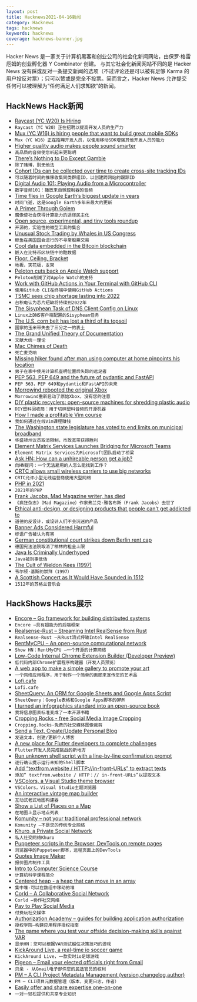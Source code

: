 ```yaml
---
layout: post
title: Hacknews2021-04-16新闻
category: Hacknews
tags: hacknews
keywords: hacknews
coverage: hacknews-banner.jpg
---
```


Hacker News 是一家关于计算机黑客和创业公司的社会化新闻网站，由保罗·格雷厄姆的创业孵化器 Y Combinator 创建。
与其它社会化新闻网站不同的是 Hacker News 没有踩或反对一条提交新闻的选项（不过评论还是可以被有足够 Karma 的用户投反对票）；只可以赞或是完全不投票。简而言之，Hacker News 允许提交任何可以被理解为“任何满足人们求知欲”的新闻。

## HackNews Hack新闻


- [Raycast (YC W20) Is Hiring](https://raycast.com/jobs)
- `Raycast（YC W20）正在招聘以提高开发人员的生产力`
- [Mux (YC W16) is hiring people that want to build great mobile SDKs](https://mux.com/jobs?hnj=mobile)
- `Mux（YC W16）正在招聘开发人员，以使用移动SDK增强其他开发人员的能力`
- [Higher quality audio makes people sound smarter](https://tips.ariyh.com/p/good-sound-quality-smarter)
- `高品质的音频使您听起来更聪明`
- [There’s Nothing to Do Except Gamble](https://nymag.com/intelligencer/2021/04/nft-future-of-money.html)
- `除了赌博，别无他法`
- [Cohort IDs can be collected over time to create cross-site tracking IDs](https://github.com/WICG/floc/issues/100)
- `可以随着时间的推移收集同类群组ID，以创建跨网站的跟踪ID`
- [Digital Audio 101: Playing Audio from a Microcontroller](https://blog.tarkalabs.com/digital-audio-101-playing-audio-from-a-microcontroller-5df1463616c)
- `数字音频101：播放来自微控制器的音频`
- [Time flies in Google Earth’s biggest update in years](https://blog.google/products/earth/timelapse-in-google-earth/)
- `时间飞逝，这是Google Earth多年来最大的更新`
- [A Primer Through Golem](https://blog.golemproject.net/golem-primer/)
- `魔像使社会获得计算能力的途径民主化`
- [Open source, experimental, and tiny tools roundup](https://tinytools.directory/)
- `开源的，实验性的微型工具的集合`
- [Unusual Stock Trading by Whales in US Congress](https://unusualwhales.com/i_am_the_senate)
- `鲸鱼在美国国会进行的不寻常股票交易`
- [Cool data embedded in the Bitcoin blockchain](https://cirosantilli.com/cool-data-embedded-in-the-bitcoin-blockchain)
- `嵌入在比特币区块链中的酷数据`
- [Floor, Ceiling, Bracket](https://www.johndcook.com/blog/2021/04/15/floor-ceiling-bracket/)
- `地板，天花板，支架`
- [Peloton cuts back on Apple Watch support](https://connectthewatts.com/2021/04/14/peloton-cuts-back-on-apple-watch-support/)
- `Peloton削减了对Apple Watch的支持`
- [Work with GitHub Actions in Your Terminal with GitHub CLI](https://github.blog/2021-04-15-work-with-github-actions-in-your-terminal-with-github-cli/)
- `使用GitHub CLI在终端中使用GitHub Actions`
- [TSMC sees chip shortage lasting into 2022](https://www.reuters.com/article/us-tsmc-results-idUSKBN2C20IH)
- `台积电认为芯片短缺将持续到2022年`
- [The Sisyphean Task of DNS Client Config on Linux](https://tailscale.com/blog/sisyphean-dns-client-linux/)
- `Linux上DNS客户端配置的Sisyphean任务`
- [The U.S. corn belt has lost a third of its topsoil](https://www.smithsonianmag.com/science-nature/scientists-say-nations-corn-belt-has-lost-third-its-topsoil-180977485/)
- `国家的玉米带失去了三分之一的表土`
- [The Grand Unified Theory of Documentation](https://diataxis.fr/)
- `文献大统一理论`
- [Mac Chimes of Death](https://512pixels.net/2021/04/mac-chimes-of-death/)
- `死亡麦克响`
- [Missing hiker found after man using computer at home pinpoints his location](https://www.nbclosangeles.com/news/california-news/missing-hiker-mt-waterman-photo-search/2572468/)
- `男子在家中使用计算机查明位置后失踪的远足者`
- [PEP 563, PEP 649 and the future of pydantic and FastAPI](https://github.com/samuelcolvin/pydantic/issues/2678)
- `PEP 563，PEP 649和pydantic和FastAPI的未来`
- [Morrowind rebooted the original Xbox](https://hackaday.com/2021/04/14/morrowind-rebooted-the-original-xbox-without-you-ever-noticing/)
- `Morrowind重新启动了原始Xbox，没有您的注意`
- [DIY plastic recyclers: open-source machines for shredding plastic audio](https://www.bbc.co.uk/programmes/p09ddhz6)
- `DIY塑料回收商：用于切碎塑料音频的开源机器`
- [How I made a profitable Vim course](https://www.slip.so/blog/how-I-made-10k-teaching-vim)
- `我如何通过在线Vim课程赚钱`
- [The Washington state legislature has voted to end limits on municipal broadband](https://arstechnica.com/tech-policy/2021/04/victory-for-municipal-broadband-as-wash-state-lawmakers-end-restrictions/)
- `华盛顿州议员取消限制，市政宽带获得胜利`
- [Element Matrix Services Launches Bridging for Microsoft Teams](https://element.io/blog/ems-launches-bridging-for-microsoft-teams/)
- `Element Matrix Services为Microsoft团队启动了桥梁`
- [Ask HN: How can a unhireable person get a job?](item?id=26825017)
- `向HN提问：一个无法雇用的人怎么能找到工作？`
- [CRTC allows small wireless carriers to use big networks](https://www.canada.ca/en/radio-television-telecommunications/news/2021/04/crtc-puts-measures-in-place-to-spur-more-mobile-wireless-competition-for-canadians.html)
- `CRTC允许小型无线运营商使用大型网络`
- [PHP in 2021](https://stitcher.io/blog/php-in-2021)
- `2021年的PHP`
- [Frank Jacobs, Mad Magazine writer, has died](https://www.nytimes.com/2021/04/14/arts/frank-jacobs-dead.html)
- `《疯狂杂志》（Mad Magazine）作家弗兰克·雅各布斯（Frank Jacobs）去世了`
- [Ethical anti-design, or designing products that people can't get addicted to](https://njms.ca/posts/ethical-anti-design.html)
- `道德的反设计，或设计人们不会沉迷的产品`
- [Banner Ads Considered Harmful](https://www.gwern.net/Ads)
- `标语广告被认为有害`
- [German constitutional court strikes down Berlin rent cap](https://www.politico.eu/article/court-strikes-down-berlin-rent-cap/)
- `德国宪法法院取消了柏林的租金上限`
- [Java Is Criminally Underhyped](https://jackson.sh/posts/2021-04-java-underrated/)
- `Java被刑事低估`
- [The Cult of Weldon Kees (1997)](https://danagioia.com/essays/reviews-and-authors-notes/weldon-kees/the-cult-of-weldon-kees/)
- `韦尔顿·基斯的崇拜（1997）`
- [A Scottish Concert as It Would Have Sounded in 1512](https://hyperallergic.com/636883/experience-a-scottish-concert-as-it-would-have-sounded-in-1512/)
- `1512年的苏格兰音乐会`


## HackShows Hacks展示

- [ Encore – Go framework for building distributed systems](https://github.com/encoredev/encore)
- `Encore –具有超能力的后端框架`
- [ Realsense-Rust – Streaming Intel RealSense from Rust](https://gitlab.com/tangram-vision-oss/realsense-rust)
- `Realsense-Rust –从Rust流式传输Intel RealSense`
- [ RentMyCPU – An open-source computational network](https://github.com/franklbt/RentMyCPU)
- `Show HN：RentMyCPU –一个开源的计算网络`
- [ Low-Code Internal Chrome Extension Builder (Developer Preview)](https://www.extension.dev)
- `低代码内部Chrome扩展程序构建器（开发人员预览）`
- [ A web app to make a simple gallery to promote your art](https://museobit.com)
- `一个网络应用程序，用于制作一个简单的画廊来宣传您的艺术品`
- [ Lofi.cafe](https://lofi.cafe)
- `Lofi.cafe`
- [ SheetQuery: An ORM for Google Sheets and Google Apps Script](https://www.budgetsheet.net/articles/sheetquery)
- `SheetQuery：Google表格和Google Apps脚本的ORM`
- [ I turned an infographics standard into an open-source book](https://antonz.org/dataviz-guide/)
- `我将信息图表标准变成了一本开源书籍`
- [ Cropping.Rocks - free Social Media Image Cropping](https://cropping.rocks)
- `Cropping.Rocks-免费的社交媒体图像裁剪`
- [ Send a Text, Create/Update Personal Blog](https://textpost.me)
- `发送文本，创建/更新个人博客`
- [ A new place for Flutter developers to complete challenges](https://flutterchallenge.dev)
- `Flutter开发人员完成挑战的新地方`
- [ Run unknown shell script with a line-by-line confirmation prompt](https://gist.github.com/wlib/093f8b8f670016813073a4c4f8b28e81)
- `逐行确认提示运行未知的Shell脚本`
- [ Add “textfrom.website / HTTP://in-front-URLs” to extract texts](https://textfrom.website/)
- `添加“ textfrom.website / HTTP：// in-front-URLs”以提取文本`
- [ VSColors, a Visual Studio theme browser](https://www.vscolors.com/)
- `VSColors，Visual Studio主题浏览器`
- [ An interactive vintage map builder](https://vintagemap.app/)
- `互动式老式地图构建器`
- [ Show a List of Places on a Map](https://htmltogeo.vercel.app)
- `在地图上显示地点列表`
- [ Komunity – not your traditional professional network](https://komunity.io)
- `Komunity –不是您的传统专业网络`
- [ Khuro, a Private Social Network](https://apps.apple.com/us/app/khuro/id1554194043)
- `私人社交网络Khuro`
- [ Puppeteer scripts in the Browser, DevTools on remote pages](https://pptrconsole.com?a)
- `浏览器中的Puppeteer脚本，远程页面上的DevTools`
- [ Quotes Image Maker](https://quotescover.com)
- `报价图片制作工具`
- [ Intro to Computer Science Course](https://www.makeschool.com/mediabook/course/cs-1-0/the-adventure-begins/the-adventure-begins/)
- `计算机科学课程简介`
- [ Centered heap - a heap that can move in an array](https://github.com/scooby/centered-heap)
- `集中堆-可以在数组中移动的堆`
- [ Corld – A Collaborative Social Network](https://apps.apple.com/app/corld-a-modern-social-network/id1527388325)
- `Corld –协作社交网络`
- [ Pay to Play Social Media](http://niceplace.network)
- `付费玩社交媒体`
- [ Authorization Academy – guides for building application authorization](https://www.osohq.com/developers/authorization-academy)
- `授权学院–构建应用程序授权指南`
- [ The game where you test your offside decision-making skills against VAR](https://offsideornot.com/)
- `显示HN：您可以根据VAR测试越位决策技巧的游戏`
- [ KickAround Live, a real-time io soccer game](https://mirafungames.com/multi)
- `KickAround Live，一款实时io足球游戏`
- [ Pigeon – Email your elected officials right from Gmail](https://onassar.github.io/extensions/pigeon/)
- `贝亲 - 从Gmail电子邮件您的民选官员的权利`
- [ PM – A CLI Project Metadata Management (version,changelog,author)](https://github.com/josehbez/pm)
- `PM – CLI项目元数据管理（版本，变更日志，作者）`
- [ Easily offer and share expertise one-on-one](https://beunstuck.me/unstuck-launch/)
- `一对一轻松提供和共享专业知识`

